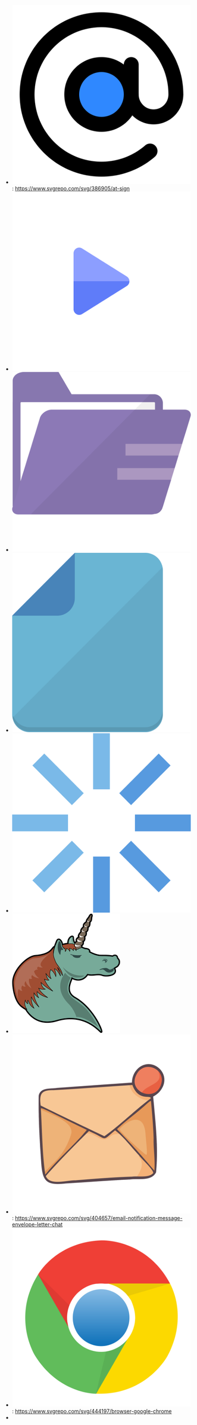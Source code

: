 * ![at-sign-svgrepo-com.svg](at-sign-svgrepo-com.svg): https://www.svgrepo.com/svg/386905/at-sign
* ![arrow-interface-next-svgrepo-com.svg](arrow-interface-next-svgrepo-com.svg)
* ![file-part-2-svgrepo-com.svg](file-part-2-svgrepo-com.svg)
* ![file-svgrepo-com.svg](file-svgrepo-com.svg)
* ![loading-svgrepo-com.svg](loading-svgrepo-com.svg)
* ![org-mode-unicorn.svg](org-mode-unicorn.svg)
* ![email-notification-message-envelope-letter-chat-svgrepo-com.svg](email-notification-message-envelope-letter-chat-svgrepo-com.svg): https://www.svgrepo.com/svg/404657/email-notification-message-envelope-letter-chat
* ![browser-google-chrome-svgrepo-com.svg](browser-google-chrome-svgrepo-com.svg): https://www.svgrepo.com/svg/444197/browser-google-chrome
* 